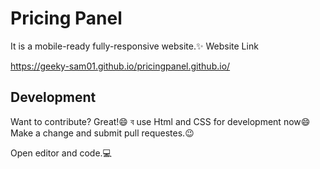 # Pricing Panel 
It is a mobile-ready fully-responsive website.✨
Website Link


https://geeky-sam01.github.io/pricingpanel.github.io/



## Development

Want to contribute? Great!😄
ব use Html and CSS for development now😄
Make a change and submit pull requestes.😉

Open editor and code.💻









